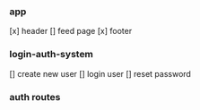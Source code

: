 ### app

[x] header
[] feed page
[x] footer


### login-auth-system
[] create new user
[]  login user
[] reset password


### auth routes
